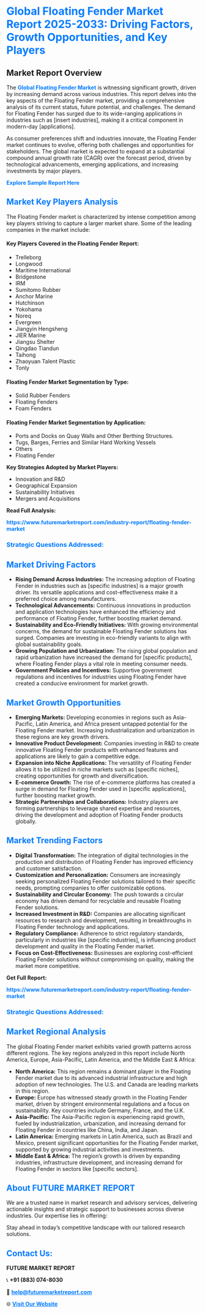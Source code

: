 <h1 style="color: #007BFF;">Global Floating Fender Market Report 2025-2033: Driving Factors, Growth Opportunities, and Key Players</h1>

<section id="overview">
<h2>Market Report Overview</h2>
<p>The <a href="https://www.futuremarketreport.com/industry-report/floating-fender-market" style="color: #007BFF; text-decoration: none;"><strong>Global Floating Fender Market</strong></a> is witnessing significant growth, driven by increasing demand across various industries. This report delves into the key aspects of the Floating Fender market, providing a comprehensive analysis of its current status, future potential, and challenges. The demand for Floating Fender has surged due to its wide-ranging applications in industries such as [insert industries], making it a critical component in modern-day [applications].</p>
<p>As consumer preferences shift and industries innovate, the Floating Fender market continues to evolve, offering both challenges and opportunities for stakeholders. The global market is expected to expand at a substantial compound annual growth rate (CAGR) over the forecast period, driven by technological advancements, emerging applications, and increasing investments by major players.</p>
</section>

<section id="overview">
<p><a href="https://www.futuremarketreport.com/request-sample/reportId=126714" style="color: #007BFF; text-decoration: none;"><strong>Explore Sample Report Here</strong></a></p>
</section>

<section id="key-players">
<h2 style="color: #007BFF;">Market Key Players Analysis</h2>
<p>The Floating Fender market is characterized by intense competition among key players striving to capture a larger market share. Some of the leading companies in the market include:</p>
<h4>Key Players Covered in the Floating Fender Report:</h4>
<ul><li>Trelleborg</li><li>Longwood</li><li>Maritime International</li><li>Bridgestone</li><li>IRM</li><li>Sumitomo Rubber</li><li>Anchor Marine</li><li>Hutchinson</li><li>Yokohama</li><li>Noreq</li><li>Evergreen</li><li>Jiangyin Hengsheng</li><li>JIER Marine</li><li>Jiangsu Shelter</li><li>Qingdao Tiandun</li><li>Taihong</li><li>Zhaoyuan Talent Plastic</li><li>Tonly</li></ul>
<h4>Floating Fender Market Segmentation by Type:</h4>
<ul><li>Solid Rubber Fenders</li><li>Floating Fenders</li><li>Foam Fenders</li></ul>

<h4>Floating Fender Market Segmentation by Application:</h4>
<ul><li>Ports and Docks on Quay Walls and Other Berthing Structures.</li><li>Tugs, Barges, Ferries and Similar Hard Working Vessels</li><li>Others</li><li>Floating Fender</li></ul>
<p><strong>Key Strategies Adopted by Market Players:</strong></p>
<ul>
<li>Innovation and R&D</li>
<li>Geographical Expansion</li>
<li>Sustainability Initiatives</li>
<li>Mergers and Acquisitions</li>
</ul>
</section>

<section>
<p><strong>Read Full Analysis: </strong></p><a href="https://www.futuremarketreport.com/industry-report/floating-fender-market" style="color: #007BFF; text-decoration: none;"><strong>https://www.futuremarketreport.com/industry-report/floating-fender-market</strong></a>
<h3 style="color: #007BFF;">Strategic Questions Addressed:</h3>
</section>

<section id="driving-factors">
<h2 style="color: #007BFF;">Market Driving Factors</h2>
<ul>
<li><strong>Rising Demand Across Industries:</strong> The increasing adoption of Floating Fender in industries such as [specific industries] is a major growth driver. Its versatile applications and cost-effectiveness make it a preferred choice among manufacturers.</li>
<li><strong>Technological Advancements:</strong> Continuous innovations in production and application technologies have enhanced the efficiency and performance of Floating Fender, further boosting market demand.</li>
<li><strong>Sustainability and Eco-Friendly Initiatives:</strong> With growing environmental concerns, the demand for sustainable Floating Fender solutions has surged. Companies are investing in eco-friendly variants to align with global sustainability goals.</li>
<li><strong>Growing Population and Urbanization:</strong> The rising global population and rapid urbanization have increased the demand for [specific products], where Floating Fender plays a vital role in meeting consumer needs.</li>
<li><strong>Government Policies and Incentives:</strong> Supportive government regulations and incentives for industries using Floating Fender have created a conducive environment for market growth.</li>
</ul>
</section>

<section id="growth-opportunities">
<h2 style="color: #007BFF;">Market Growth Opportunities</h2>
<ul>
<li><strong>Emerging Markets:</strong> Developing economies in regions such as Asia-Pacific, Latin America, and Africa present untapped potential for the Floating Fender market. Increasing industrialization and urbanization in these regions are key growth drivers.</li>
<li><strong>Innovative Product Development:</strong> Companies investing in R&D to create innovative Floating Fender products with enhanced features and applications are likely to gain a competitive edge.</li>
<li><strong>Expansion into Niche Applications:</strong> The versatility of Floating Fender allows it to be utilized in niche markets such as [specific niches], creating opportunities for growth and diversification.</li>
<li><strong>E-commerce Growth:</strong> The rise of e-commerce platforms has created a surge in demand for Floating Fender used in [specific applications], further boosting market growth.</li>
<li><strong>Strategic Partnerships and Collaborations:</strong> Industry players are forming partnerships to leverage shared expertise and resources, driving the development and adoption of Floating Fender products globally.</li>
</ul>
</section>

<section id="trending-factors">
<h2 style="color: #007BFF;">Market Trending Factors</h2>
<ul>
<li><strong>Digital Transformation:</strong> The integration of digital technologies in the production and distribution of Floating Fender has improved efficiency and customer satisfaction.</li>
<li><strong>Customization and Personalization:</strong> Consumers are increasingly seeking personalized Floating Fender solutions tailored to their specific needs, prompting companies to offer customizable options.</li>
<li><strong>Sustainability and Circular Economy:</strong> The push towards a circular economy has driven demand for recyclable and reusable Floating Fender solutions.</li>
<li><strong>Increased Investment in R&D:</strong> Companies are allocating significant resources to research and development, resulting in breakthroughs in Floating Fender technology and applications.</li>
<li><strong>Regulatory Compliance:</strong> Adherence to strict regulatory standards, particularly in industries like [specific industries], is influencing product development and quality in the Floating Fender market.</li>
<li><strong>Focus on Cost-Effectiveness:</strong> Businesses are exploring cost-efficient Floating Fender solutions without compromising on quality, making the market more competitive.</li>
</ul>
</section>

<section>
<p><strong>Get Full Report: </strong></p><a href="https://www.futuremarketreport.com/industry-report/floating-fender-market" style="color: #007BFF; text-decoration: none;"><strong>https://www.futuremarketreport.com/industry-report/floating-fender-market</strong></a>
<h3 style="color: #007BFF;">Strategic Questions Addressed:</h3>
</section>


<section id="regional-analysis">
<h2 style="color: #007BFF;">Market Regional Analysis</h2>
<p>The global Floating Fender market exhibits varied growth patterns across different regions. The key regions analyzed in this report include North America, Europe, Asia-Pacific, Latin America, and the Middle East & Africa:</p>
<ul>
<li><strong>North America:</strong> This region remains a dominant player in the Floating Fender market due to its advanced industrial infrastructure and high adoption of new technologies. The U.S. and Canada are leading markets in this region.</li>
<li><strong>Europe:</strong> Europe has witnessed steady growth in the Floating Fender market, driven by stringent environmental regulations and a focus on sustainability. Key countries include Germany, France, and the U.K.</li>
<li><strong>Asia-Pacific:</strong> The Asia-Pacific region is experiencing rapid growth, fueled by industrialization, urbanization, and increasing demand for Floating Fender in countries like China, India, and Japan.</li>
<li><strong>Latin America:</strong> Emerging markets in Latin America, such as Brazil and Mexico, present significant opportunities for the Floating Fender market, supported by growing industrial activities and investments.</li>
<li><strong>Middle East & Africa:</strong> The region’s growth is driven by expanding industries, infrastructure development, and increasing demand for Floating Fender in sectors like [specific sectors].</li>
</ul>
</section>

<footer>
<h2 style="color: #007BFF;">About FUTURE MARKET REPORT</h2>
<p>We are a trusted name in market research and advisory services, delivering actionable insights and strategic support to businesses across diverse industries. Our expertise lies in offering:</p>

<p>Stay ahead in today’s competitive landscape with our tailored research solutions.</p>

<h2 style="color: #007BFF;">Contact Us:</h2>
<p><strong>FUTURE MARKET REPORT</strong></p>
<p>📞 <strong>+91 (883) 074-8030</strong></p>
<p>📧 <strong><a href="mailto:help@futuremarketreport.com" style="color: #007BFF;">help@futuremarketreport.com</a></strong></p>
<p>🌐 <strong><a href="https://www.futuremarketreport.com/" style="color: #007BFF;">Visit Our Website</a></strong></p>
</footer>